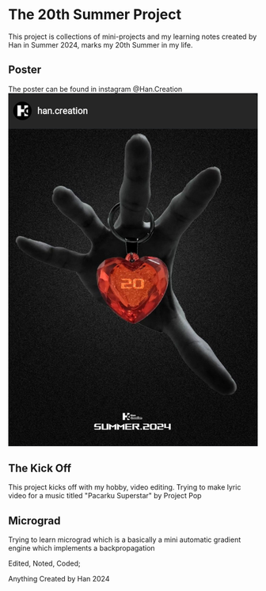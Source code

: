 # The 20th Summer Project

This project is collections of mini-projects and my learning notes created by Han in Summer 2024, marks my 20th Summer in my life.


## Poster
The poster can be found in instagram @Han.Creation
![2024Poster](20thSummerPoster.jpg)


## The Kick Off
This project kicks off with my hobby, video editing. Trying to make lyric video for a music titled "Pacarku Superstar" by Project Pop

## Micrograd
Trying to learn micrograd which is a basically a mini automatic gradient engine which implements a backpropagation 

Edited, Noted, Coded; 

Anything Created by Han 2024

